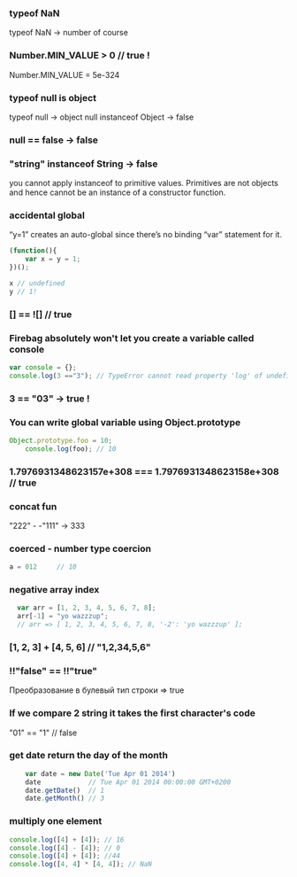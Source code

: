 ### typeof NaN
typeof NaN -> number of course 

### Number.MIN_VALUE > 0 // true !
Number.MIN_VALUE = 5e-324

### typeof null is object
typeof null ->  object
null instanceof Object -> false

### null == false -> false 

### "string" instanceof String -> false 
 you cannot apply instanceof to primitive values.
 Primitives are not objects and hence cannot be an instance of a constructor function.

 ### accidental global
 “y=1” creates an auto-global since there’s no binding “var” statement for it.
```js
(function(){
    var x = y = 1;
})();

x // undefined 
y // 1!
```

### [] == ![] // true

### Firebag absolutely won't let you create a variable called console 
```js
var console = {}; 
console.log(3 =="3"); // TypeError cannot read property 'log' of undefined 
```
### 3 == "03" -> true !

### You can write global variable using Object.prototype
```js
Object.prototype.foo = 10; 
    console.log(foo); // 10
```

###  1.7976931348623157e+308 === 1.7976931348623158e+308 // true 

### concat fun
 "222" - -"111" -> 333 

 ### coerced -  number type coercion
 ```js 
a = 012 	// 10
```

### negative array index 

```js
  var arr = [1, 2, 3, 4, 5, 6, 7, 8];
  arr[-1] = "yo wazzzup";
  // arr => [ 1, 2, 3, 4, 5, 6, 7, 8, '-2': 'yo wazzzup' ];
```

### [1, 2, 3] + [4, 5, 6] // "1,2,34,5,6"

 ### !!"false" == !!"true"
 Преобразование в булевый тип строки => true 

 ### If we compare 2 string it takes the first character's code
"01" == "1" // false 

### get date return the day of the month 
```js 
    var date = new Date('Tue Apr 01 2014')
    date            // Tue Apr 01 2014 00:00:00 GMT+0200
    date.getDate()  // 1
    date.getMonth() // 3
```
### multiply one element 
```js 
console.log([4] + [4]); // 16
console.log([4] - [4]); // 0 
console.log([4] + [4]); //44
console.log([4, 4] * [4, 4]); // NaN
